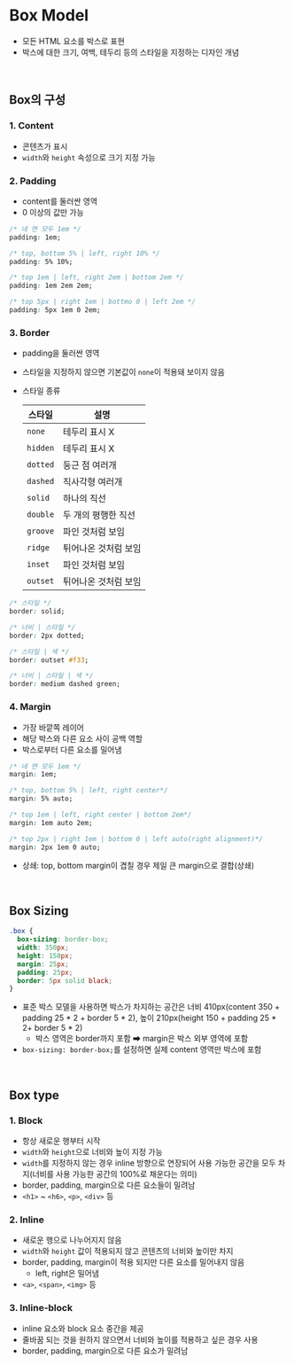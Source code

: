 # Box Model
- 모든 HTML 요소를 박스로 표현
- 박스에 대한 크기, 여백, 테두리 등의 스타일을 지정하는 디자인 개념

<br>

## Box의 구성
### 1. Content
- 콘텐츠가 표시
- `width`와 `height` 속성으로 크기 지정 가능

### 2. Padding
- content를 둘러싼 영역
- 0 이상의 값만 가능
```css
/* 네 면 모두 1em */
padding: 1em;

/* top, bottom 5% | left, right 10% */
padding: 5% 10%;

/* top 1em | left, right 2em | bottom 2em */
padding: 1em 2em 2em;

/* top 5px | right 1em | bottmo 0 | left 2em */
padding: 5px 1em 0 2em;

```

### 3. Border
- padding을 둘러싼 영역
- 스타일을 지정하지 않으면 기본값이 `none`이 적용돼 보이지 않음
- 스타일 종류

    |스타일|설명|
    |----|----|
    |`none`| 테두리 표시 X
    |`hidden`| 테두리 표시 X
    |`dotted`|둥근 점 여러개
    |`dashed`|직사각형 여러개
    |`solid`|하나의 직선
    |`double`|두 개의 평행한 직선
    |`groove`|파인 것처럼 보임
    |`ridge`|튀어나온 것처럼 보임
    |`inset`|파인 것처럼 보임
    |`outset`|튀어나온 것처럼 보임

```css
/* 스타일 */
border: solid;

/* 너비 | 스타일 */
border: 2px dotted;

/* 스타일 | 색 */
border: outset #f33;

/* 너비 | 스타일 | 색 */
border: medium dashed green;
```

### 4. Margin
- 가장 바깥쪽 레이어
- 해당 박스와 다른 요소 사이 공백 역할
- 박스로부터 다른 요소를 밀어냄
```css
/* 네 면 모두 1em */
margin: 1em;

/* top, bottom 5% | left, right center*/
margin: 5% auto;

/* top 1em | left, right center | bottom 2em*/
margin: 1em auto 2em;

/* top 2px | right 1em | bottom 0 | left auto(right alignment)*/
margin: 2px 1em 0 auto;
```
- 상쇄: top, bottom margin이 겹칠 경우 제일 큰 margin으로 결합(상쇄)

<br>

## Box Sizing
```css
.box {
  box-sizing: border-box;
  width: 350px;
  height: 150px;
  margin: 25px;
  padding: 25px;
  border: 5px solid black;
}
```
- 표준 박스 모델을 사용하면 박스가 차지하는 공간은 너비 410px(content 350 + padding 25 * 2 + border 5 * 2), 높이 210px(height 150 + padding 25 * 2+ border 5 * 2)
    - 박스 영역은 border까지 포함 ➡ margin은 박스 외부 영역에 포함
- `box-sizing: border-box;`를 설정하면 실제 content 영역만 박스에 포함

<br>

## Box type
### 1. Block
- 항상 새로운 행부터 시작
- `width`와 `height`으로 너비와 높이 지정 가능
- `width`를 지정하지 않는 경우 inline 방향으로 연장되어 사용 가능한 공간을 모두 차지(너비를 사용 가능한 공간의 100%로 채운다는 의미)
- border, padding, margin으로 다른 요소들이 밀려남
- `<h1>` ~ `<h6>`, `<p>`, `<div>` 등

### 2. Inline
- 새로운 행으로 나누어지지 않음
- `width`와 `height` 값이 적용되지 않고 콘텐츠의 너비와 높이만 차지
- border, padding, margin이 적용 되지만 다른 요소를 밀어내지 않음
    - left, right은 밀어냄
- `<a>`, `<span>`, `<img>` 등

### 3. Inline-block
- inline 요소와 block 요소 중간을 제공
- 줄바꿈 되는 것을 원하지 않으면서 너비와 높이를 적용하고 싶은 경우 사용
- border, padding, margin으로 다른 요소가 밀려남
